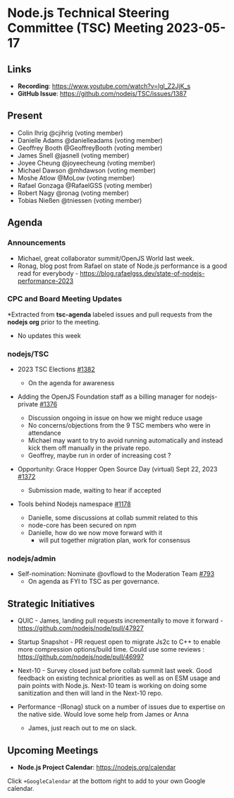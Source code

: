# Node.js Technical Steering Committee (TSC) Meeting 2023-05-17

## Links

* **Recording**:  <https://www.youtube.com/watch?v=lgl_Z2JjK_s>
* **GitHub Issue**: <https://github.com/nodejs/TSC/issues/1387>

## Present

* Colin Ihrig @cjihrig (voting member)
* Danielle Adams @danielleadams (voting member)
* Geoffrey Booth @GeoffreyBooth (voting member)
* James Snell @jasnell (voting member)
* Joyee Cheung @joyeecheung (voting member)
* Michael Dawson @mhdawson (voting member)
* Moshe Atlow @MoLow (voting member)
* Rafael Gonzaga @RafaelGSS (voting member)
* Robert Nagy @ronag (voting member)
* Tobias Nießen @tniessen (voting member)

## Agenda

### Announcements

* Michael, great collaborator summit/OpenJS World last week.
* Ronag, blog post from Rafael on state of Node.js performance is a good read for everybody - <https://blog.rafaelgss.dev/state-of-nodejs-performance-2023>

### CPC and Board Meeting Updates

*Extracted from **tsc-agenda** labeled issues and pull requests from the **nodejs org** prior to the meeting.

* No updates this week

### nodejs/TSC

* 2023 TSC Elections  [#1382](https://github.com/nodejs/TSC/issues/1382)
  * On the agenda for awareness

* Adding the OpenJS Foundation staff as a billing manager for nodejs-private
[#1376](https://github.com/nodejs/TSC/issues/1376)
  * Discussion ongoing in issue on how we might reduce usage
  * No concerns/objections from the 9 TSC members who were in attendance
  * Michael may want to try to avoid running automatically and instead kick them off manually in the private repo.
  * Geoffrey, maybe run in order of increasing cost ?
* Opportunity: Grace Hopper Open Source Day (virtual) Sept 22, 2023 [#1372](https://github.com/nodejs/TSC/issues/1372)
  * Submission made, waiting to hear if accepted

* Tools behind Nodejs namespace [#1178](https://github.com/nodejs/TSC/issues/1178)
  * Danielle, some discussions at collab summit related to this
  * node-core has been secured on npm
  * Danielle, how do we now move forward with it
    * will put together migration plan, work for consensus
  
### nodejs/admin

* Self-nomination: Nominate @ovflowd to the Moderation Team [#793](https://github.com/nodejs/admin/issues/793)
  * On agenda as FYI to TSC as per governance.

## Strategic Initiatives

* QUIC - James, landing pull requests incrementally to move it forward - <https://github.com/nodejs/node/pull/47927>

* Startup Snapshot - PR request open to migrate Js2c to C++ to enable more compression options/build time. Could use some reviews : <https://github.com/nodejs/node/pull/46997>

* Next-10 - Survey closed just before collab summit last week. Good feedback on existing technical priorities as well as on ESM usage and pain points with Node.js. Next-10 team is working on doing some sanitization and then will land in the Next-10 repo.

* Performance -(Ronag)  stuck on a number of issues due to expertise on the native side. Would love some help from James or Anna
  * James, just reach out to me on slack.

## Upcoming Meetings

* **Node.js Project Calendar**: <https://nodejs.org/calendar>

Click `+GoogleCalendar` at the bottom right to add to your own Google calendar.
